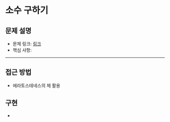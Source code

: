 # 소수 구하기

## 문제 설명
- 문제 링크: [링크](https://www.acmicpc.net/problem/1929)
- 핵심 사항:
---

## 접근 방법
- 에라토스테네스의 체 활용

## 구현
- 